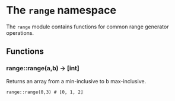 # The `range` namespace

The `range` module contains functions for common range generator operations.

## Functions

### range::range(a,b) -> [int]

Returns an array from a min-inclusive to b max-inclusive.

```tremor
range::range(0,3) # [0, 1, 2]
```
